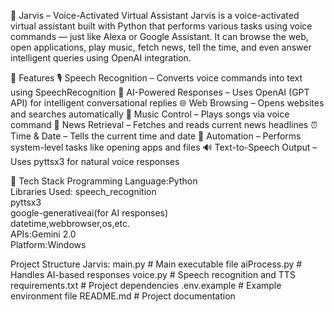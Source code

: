 🧠 Jarvis – Voice-Activated Virtual Assistant
Jarvis is a voice-activated virtual assistant built with Python that performs various tasks using voice commands — just like Alexa or Google Assistant.
It can browse the web, open applications, play music, fetch news, tell the time, and even answer intelligent queries using OpenAI integration.

🎯 Features
	🎙️ Speech Recognition – Converts voice commands into text using SpeechRecognition
	💬 AI-Powered Responses – Uses OpenAI (GPT API) for intelligent conversational replies
	🌐 Web Browsing – Opens websites and searches automatically
	🎵 Music Control – Plays songs via voice command
	📰 News Retrieval – Fetches and reads current news headlines
	⏰ Time & Date – Tells the current time and date
	🧩 Automation – Performs system-level tasks like opening apps and files
	🔊 Text-to-Speech Output – Uses pyttsx3 for natural voice responses

🧩 Tech Stack
Programming Language:Python  
Libraries Used: 
  speech_recognition  
  pyttsx3  
  google-generativeai(for AI responses)  
  datetime,webbrowser,os,etc.  
  APIs:Gemini 2.0  
  Platform:Windows

Project Structure
Jarvis:
	main.py               # Main executable file
	aiProcess.py          # Handles AI-based responses
	voice.py              # Speech recognition and TTS
	requirements.txt      # Project dependencies
	.env.example          # Example environment file
	README.md             # Project documentation

